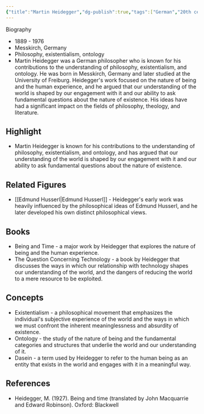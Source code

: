 ```yaml
---
{"title":"Martin Heidegger","dg-publish":true,"tags":["German","20th century","modern-era","figures"],"born-date":1889,"keywords":"Martin Heidegger, philosophy, existentialism, ontology","aliases":"German philosopher","permalink":"/philosophers/modern-era/martin-heidegger/","dgPassFrontmatter":true}
---
```


Biography

-   1889 - 1976
-   Messkirch, Germany
-   Philosophy, existentialism, ontology
-   Martin Heidegger was a German philosopher who is known for his contributions to the understanding of philosophy, existentialism, and ontology. He was born in Messkirch, Germany and later studied at the University of Freiburg. Heidegger's work focused on the nature of being and the human experience, and he argued that our understanding of the world is shaped by our engagement with it and our ability to ask fundamental questions about the nature of existence. His ideas have had a significant impact on the fields of philosophy, theology, and literature.

## Highlight

-   Martin Heidegger is known for his contributions to the understanding of philosophy, existentialism, and ontology, and has argued that our understanding of the world is shaped by our engagement with it and our ability to ask fundamental questions about the nature of existence.

## Related Figures

-   [[Edmund Husserl\|Edmund Husserl]] - Heidegger's early work was heavily influenced by the philosophical ideas of Edmund Husserl, and he later developed his own distinct philosophical views.

## Books

-   Being and Time - a major work by Heidegger that explores the nature of being and the human experience.
-   The Question Concerning Technology - a book by Heidegger that discusses the ways in which our relationship with technology shapes our understanding of the world, and the dangers of reducing the world to a mere resource to be exploited.

## Concepts

-   Existentialism - a philosophical movement that emphasizes the individual's subjective experience of the world and the ways in which we must confront the inherent meaninglessness and absurdity of existence.
-   Ontology - the study of the nature of being and the fundamental categories and structures that underlie the world and our understanding of it.
-   Dasein - a term used by Heidegger to refer to the human being as an entity that exists in the world and engages with it in a meaningful way.

## References

-   Heidegger, M. (1927). Being and time (translated by John Macquarrie and Edward Robinson). Oxford: Blackwell